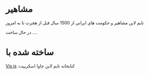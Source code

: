 # مشاهير
تايم لاين مشاهير و حكومت هاي ايراني از 1500 سال قبل از هجرت تا به امروز 

در حال ساخت ....

# ساخته شده با
[Vis.js](https://visjs.org/) :كتابخانه تايم لاين جاوا اسكريپت 
